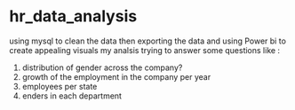 # hr_data_analysis
using mysql to clean the data then exporting the data and using Power bi to create appealing visuals
my analsis trying to answer some questions like :
1. distribution of gender across the company?
2. growth of the employment in the company per year 
3. employees per state
4. enders in each department 
